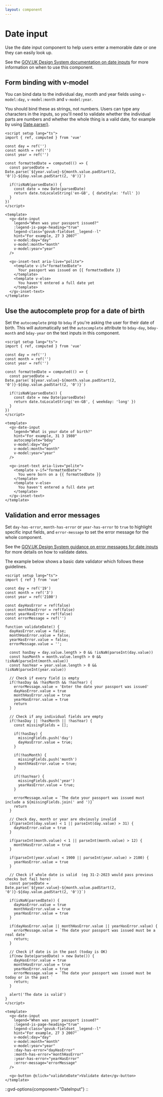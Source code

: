 ```yaml
---
layout: component
---
```


# Date input

Use the date input component to help users enter a memorable date or one they can easily look up.

See the [GOV.UK Design System documentation on date inputs](https://design-system.service.gov.uk/components/date-input/) for more information on when to use this component.

## Form binding with v-model

You can bind data to the individual day, month and year fields using `v-model:day`, `v-model:month` and `v-model:year`.

You should bind these as strings, not numbers. Users can type any characters in the inputs, so you'll need to validate whether the individual parts
are numbers and whether the whole thing is a valid date, for example by using
[Date.parse()](https://developer.mozilla.org/en-US/docs/Web/JavaScript/Reference/Global_Objects/Date/parse).

```vue
<script setup lang="ts">
import { ref, computed } from 'vue'

const day = ref('')
const month = ref('')
const year = ref('')

const formattedDate = computed(() => {
  const parsedDate = Date.parse(`${year.value}-${month.value.padStart(2, '0')}-${day.value.padStart(2, '0')}`)

  if(!isNaN(parsedDate)) {
    const date = new Date(parsedDate)
    return date.toLocaleString('en-GB', { dateStyle: 'full' })
  }
})
</script>

<template>
  <gv-date-input
    legend="When was your passport issued?"
    :legend-is-page-heading="true"
    legend-class="govuk-fieldset__legend--l"
    hint="For example, 27 3 2007"
    v-model:day="day"
    v-model:month="month"
    v-model:year="year"
  />
  
  <gv-inset-text aria-live="polite">
    <template v-if="formattedDate">
      Your passport was issued on {{ formattedDate }}
    </template>
    <template v-else>
      You haven't entered a full date yet
    </template>
  </gv-inset-text>
</template>
```

## Use the autocomplete prop for a date of birth

Set the `autocomplete` prop to `bday` if you're asking the user for their date of birth. This will automatically set
the `autocomplete` attribute to `bday-day`, `bday-month` and `bday-year` on the text inputs in this component.

```vue
<script setup lang="ts">
import { ref, computed } from 'vue'

const day = ref('')
const month = ref('')
const year = ref('')

const formattedDate = computed(() => {
  const parsedDate = Date.parse(`${year.value}-${month.value.padStart(2, '0')}-${day.value.padStart(2, '0')}`)

  if(!isNaN(parsedDate)) {
    const date = new Date(parsedDate)
    return date.toLocaleString('en-GB', { weekday: 'long' })
  }
})
</script>

<template>
  <gv-date-input
    legend="What is your date of birth?"
    hint="For example, 31 3 1980"
    autocomplete="bday"
    v-model:day="day"
    v-model:month="month"
    v-model:year="year"
  />
  
  <gv-inset-text aria-live="polite">
    <template v-if="formattedDate">
      You were born on a {{ formattedDate }}
    </template>
    <template v-else>
      You haven't entered a full date yet
    </template>
  </gv-inset-text>
</template>
```

## Validation and error messages

Set `day-has-error`, `month-has-error` or `year-has-error` to `true` to highlight specific input fields, 
and `error-message` to set the error message for the whole component. 

See the [GOV.UK Design System guidance on error messages for date inputs](https://design-system.service.gov.uk/components/date-input/#error-messages)
for more details on how to validate dates. 

The example below shows a basic date validator which follows these guidelines.

```vue
<script setup lang="ts">
import { ref } from 'vue'

const day = ref('19')
const month = ref('3')
const year = ref('2100')

const dayHasError = ref(false)
const monthHasError = ref(false)
const yearHasError = ref(false)
const errorMessage = ref('')

function validateDate() {
  dayHasError.value = false;
  monthHasError.value = false;
  yearHasError.value = false;
  errorMessage.value = '';
  
  const hasDay = day.value.length > 0 && !isNaN(parseInt(day.value))
  const hasMonth = month.value.length > 0 && !isNaN(parseInt(month.value))
  const hasYear = year.value.length > 0 && !isNaN(parseInt(year.value))
  
  // Check if every field is empty
  if(!hasDay && !hasMonth && !hasYear) {
    errorMessage.value = 'Enter the date your passport was issued'
    dayHasError.value = true
    monthHasError.value = true
    yearHasError.value = true
    return
  }
  
  // Check if any individual fields are empty
  if(!hasDay || !hasMonth || !hasYear) {
    const missingFields = [];
    
    if(!hasDay) {
      missingFields.push('day')
      dayHasError.value = true;
    }
    
    if(!hasMonth) {
      missingFields.push('month')
      monthHasError.value = true;
    }
    
    if(!hasYear) {
      missingFields.push('year')
      yearHasError.value = true;
    }
    
    errorMessage.value = `The date your passport was issued must include a ${missingFields.join(' and ')}`
    return
  }
  
  // Check day, month or year are obviously invalid
  if(parseInt(day.value) < 1 || parseInt(day.value) > 31) {
    dayHasError.value = true
  }

  if(parseInt(month.value) < 1 || parseInt(month.value) > 12) {
    monthHasError.value = true
  }

  if(parseInt(year.value) < 1900 || parseInt(year.value) > 2100) {
    yearHasError.value = true
  }

  // Check if whole date is valid  (eg 31-2-2023 would pass previous checks but fail here)
  const parsedDate = Date.parse(`${year.value}-${month.value.padStart(2, '0')}-${day.value.padStart(2, '0')}`)
  
  if(isNaN(parsedDate)) {
    dayHasError.value = true
    monthHasError.value = true
    yearHasError.value = true
  }
  
  if(dayHasError.value || monthHasError.value || yearHasError.value) {
    errorMessage.value = `The date your passport was issued must be a real date`
    return;
  }
  
  // Check if date is in the past (today is OK)
  if(new Date(parsedDate) > new Date()) {
    dayHasError.value = true
    monthHasError.value = true
    yearHasError.value = true
    errorMessage.value = `The date your passport was issued must be today or in the past `
    return;
  }
  
  alert('The date is valid')
}
</script>

<template>
  <gv-date-input
    legend="When was your passport issued?"
    :legend-is-page-heading="true"
    legend-class="govuk-fieldset__legend--l"
    hint="For example, 27 3 2007"
    v-model:day="day"
    v-model:month="month"
    v-model:year="year"
    :day-has-error="dayHasError"
    :month-has-error="monthHasError"
    :year-has-error="yearHasError"
    :error-message="errorMessage"
  />
  
  <gv-button @click="validateDate">Validate date</gv-button>
</template>
```

::gvd-options{component="DateInput"}
::
